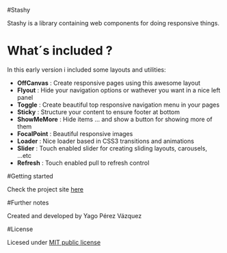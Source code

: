 #Stashy

Stashy is a library containing web components for doing responsive things.

# What´s included ?

In this early version i included some layouts and utilities:

- **OffCanvas** : Create responsive pages using this awesome layout
- **Flyout** : Hide your navigation options or wathever you want in a nice left panel
- **Toggle** : Create beautiful top responsive navigation menu in your pages
- **Sticky** : Structure your content to ensure footer at bottom
- **ShowMeMore** : Hide items ... and show a button for showing more of them
- **FocalPoint** : Beautiful responsive images
- **Loader** : Nice loader based in CSS3 transitions and animations
- **Slider** : Touch enabled slider for creating sliding layouts, carousels, ...etc
- **Refresh** : Touch enabled pull to refresh control


#Getting started

Check the project site [here](http://stashy.azurewebsites.net)


#Further notes

Created and developed by Yago Pérez Vázquez

#License

Licesed under [MIT public license](http://opensource.org/licenses/mit-license.php)




